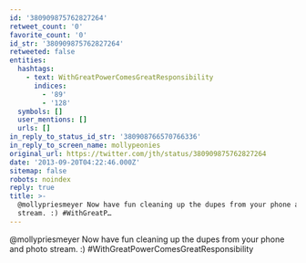 ```yaml
---
id: '380909875762827264'
retweet_count: '0'
favorite_count: '0'
id_str: '380909875762827264'
retweeted: false
entities:
  hashtags:
    - text: WithGreatPowerComesGreatResponsibility
      indices:
        - '89'
        - '128'
  symbols: []
  user_mentions: []
  urls: []
in_reply_to_status_id_str: '380908766570766336'
in_reply_to_screen_name: mollypeonies
original_url: https://twitter.com/jth/status/380909875762827264
date: '2013-09-20T04:22:46.000Z'
sitemap: false
robots: noindex
reply: true
title: >-
  @mollypriesmeyer Now have fun cleaning up the dupes from your phone and photo
  stream. :) #WithGreatP…
---
```


@mollypriesmeyer Now have fun cleaning up the dupes from your phone and photo stream. :) #WithGreatPowerComesGreatResponsibility